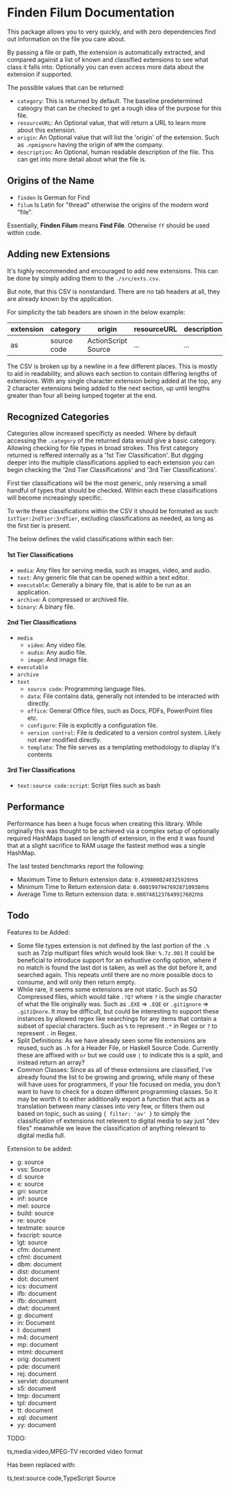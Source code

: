 # Finden Filum Documentation

This package allows you to very quickly, and with zero dependencies find out information on the file you care about.

By passing a file or path, the extension is automatically extracted, and compared against a list of known and classified extensions to see what class it falls into. Optionally you can even access more data about the extension if supported.

The possible values that can be returned:

* `category`: This is returned by default. The baseline predetermined cateogry that can be checked to get a rough idea of the purpose for this file.
* `resourceURL`: An Optional value, that will return a URL to learn more about this extension.
* `origin`: An Optional value that will list the 'origin' of the extension. Such as `.npmignore` having the origin of `NPM` the company.
* `description`: An Optional, human readable description of the file. This can get into more detail about what the file is.

## Origins of the Name

* `finden` Is German for Find
* `filum` Is Latin for "thread" otherwise the origins of the modern word "file".

Essentially, **Finden Filum** means **Find File**. Otherwise `ff` should be used within code.

## Adding new Extensions

It's highly recommended and encouraged to add new extensions. This can be done by simply adding them to the `./src/exts.csv`.

But note, that this CSV is nonstandard. There are no tab headers at all, they are already known by the application.

For simplicity the tab headers are shown in the below example:

| extension | category | origin | resourceURL | description |
| --- | --- | --- | --- | --- |
| as | source code | ActionScript Source | ... | ... | ... |

The CSV is broken up by a newline in a few different places. This is mostly to aid in readability, and allows each section to contain differing lengths of extensions. With any single character extension being added at the top, any 2 character extensions being added to the next section, up until lengths greater than four all being lumped togeter at the end.

## Recognized Categories

Categories allow increased specificty as needed. Where by default accessing the `.category` of the returned data would give a basic category. Allowing checking for file types in broad strokes. This first category returned is reffered internally as a '1st Tier Classification'. But digging deeper into the multiple classifications applied to each extension you can begin checking the '2nd Tier Classifications' and '3rd Tier Classifications'.

First tier classifications will be the most generic, only reserving a small handful of types that should be checked. Within each these classifications will become increasingly specific.

To write these classifications within the CSV it should be formated as such `1stTier:2ndTier:3rdTier`, excluding classifications as needed, as long as the first tier is present.

The below defines the valid classifications within each tier:

#### 1st Tier Classifications

- `media`: Any files for serving media, such as images, video, and audio.
- `text`: Any generic file that can be opened within a text editor.
- `executable`: Generally a binary file, that is able to be run as an application.
- `archive`: A compressed or archived file.
- `binary`: A binary file.

#### 2nd Tier Classifications

- `media`
  * `video`: Any video file.
  * `audio`: Any audio file.
  * `image`: And image file.
- `executable`
- `archive`
- `text`
  * `source code`: Programming language files.
  * `data`: File contains data, generally not intended to be interacted with directly.
  * `office`: General Office files, such as Docs, PDFs, PowerPoint files etc.
  * `configure`: File is explicitly a configuration file.
  * `version control`: File is dedicated to a version control system. Likely not ever modified directly.
  * `template`: The file serves as a templating methodology to display it's contents

#### 3rd Tier Classifications

- `text:source code:script`: Script files such as bash

## Performance

Performance has been a huge focus when creating this library. While originally this was thought to be achieved via a complex setup of optionally required HashMaps based on length of extension, in the end it was found that at a slight sacrifice to RAM usage the fastest method was a single HashMap.

The last tested benchmarks report the following:

- Maximum Time to Return extension data: `0.4398000240325928`ms
- Minimum Time to Return extension data: `0.00019979476928710938`ms
- Average Time to Return extension data: `0.0007481237649917602`ms

## Todo

Features to be Added:

- Some file types extension is not defined by the last portion of the `.%` such as 7zip multipart files which would look like: `%.7z.001`
  It could be beneficial to introduce support for an exhustive config option, where if no match is found the last dot is taken, as well as the dot before it, and searched again. This repeats until there are no more possible docs to consume, and will only then return empty.
- While rare, it seems some extensions are not static. Such as SQ Compressed files, which would take `.?Q?` where `?` is the single character of what the file originally was. Such as `.EXE` => `.EQE` or `.gitignore` => `.gitiQnore`. It may be difficult, but could be interesting to support these instances by allowed regex like searchings for any items that contain a subset of special characters. Such as `%` to represent `.*` in Regex or `?` to represent `.` in Regex.
- Split Definitions: As we have already seen some file extensions are reused, such as `.h` for a Header File, or Haskell Source Code. Currently these are affixed with `or` but we could use `|` to indicate this is a split, and instead return an array?
- Common Classes: Since as all of these extensions are classified, I've already found the list to be growing and growing, while many of these will have uses for programmers, if your file focused on media, you don't want to have to check for a dozen different programming classes. So it may be worth it to either additionally export a function that acts as a translation between many classes into very few, or filters them out based on topic, such as using `{ filter: 'av' }` to simply the classification of extensions not relevent to digital media to say just "dev files" meanwhile we leave the classification of anything relevant to digital media full.

Extension to be added:

- g: source
- vss: Source
- d: source
- e: source
- gri: source
- inf: source
- mel: source
- build: source
- re: source
- textmate: source
- fxscript: source
- lgt: source
- cfm: document
- cfml: document
- dbm: document
- dist: document
- dot: document
- ics: document
- ifb: document
- ifb: document
- dwt: document
- g: document
- in: Document
- l: document
- m4: document
- mp: document
- mtml: document
- orig: document
- pde: document
- rej: document
- servlet: document
- s5: document
- tmp: document
- tpl: document
- tt: document
- xql: document
- yy: document

TODO:

ts,media:video,MPEG-TV recorded video format

Has been replaced with:

ts,text:source code,TypeScript Source

